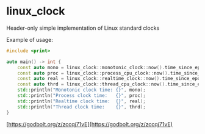 # linux_clock
Header-only simple implementation of Linux standard clocks

Example of usage:
```cpp
#include <print>

auto main() -> int {
    const auto mono = linux_clock::monotonic_clock::now().time_since_epoch();
    const auto proc = linux_clock::process_cpu_clock::now().time_since_epoch();
    const auto real = linux_clock::realtime_clock::now().time_since_epoch();
    const auto thrd = linux_clock::thread_cpu_clock::now().time_since_epoch();
    std::println("Monotonic clock time: {}", mono);
    std::println("Process clock time:   {}", proc);
    std::println("Realtime clock time:  {}", real);
    std::println("Thread clock time:    {}", thrd);
}
```

[https://godbolt.org/z/zccqj71vE](https://godbolt.org/z/zccqj71vE)
